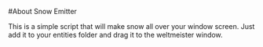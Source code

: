 #About Snow Emitter

This is a simple script that will make snow all over your window screen. Just add it to your entities folder and drag it to the weltmeister window.